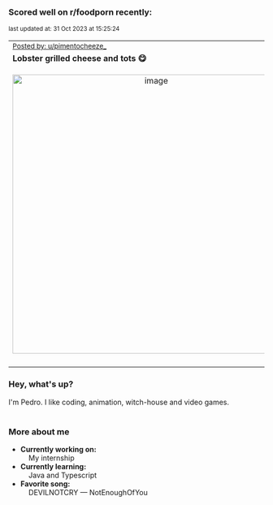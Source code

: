 ### Scored well on r/foodporn recently:

<p align="left"><sub>last updated at: 31 Oct 2023 at 15:25:24</sub></p>

|   |
| --- |
| <sub>[Posted by: u/pimentocheeze_][source]</sub> |
| **Lobster grilled cheese and tots 😋** | 
|<p align="center"> <img alt="image" src="https://i.redd.it/sujjxv3so6xb1.jpg" width="550" /> </p>|
|   |

### Hey, what's up?

I'm Pedro. I like coding, animation, witch-house and video games.<br><br>

### More about me
- **Currently working on:**  
&nbsp;&nbsp;&nbsp;&nbsp;My internship
- **Currently learning:**  
&nbsp;&nbsp;&nbsp;&nbsp;Java and Typescript
- **Favorite song:**  
&nbsp;&nbsp;&nbsp;&nbsp;DEVILNOTCRY — NotEnoughOfYou<br><br>

  



  
  
  
[linkedin]: https://linkedin.com/in/pedro-h-r-gomes-8a487b14a/
[gmail]: mailto:pilique11@gmail.com
[source]: https://reddit.com/r/FoodPorn/comments/17j91cn/lobster_grilled_cheese_and_tots/
[redditAPI]: https://www.reddit.com/dev/api/